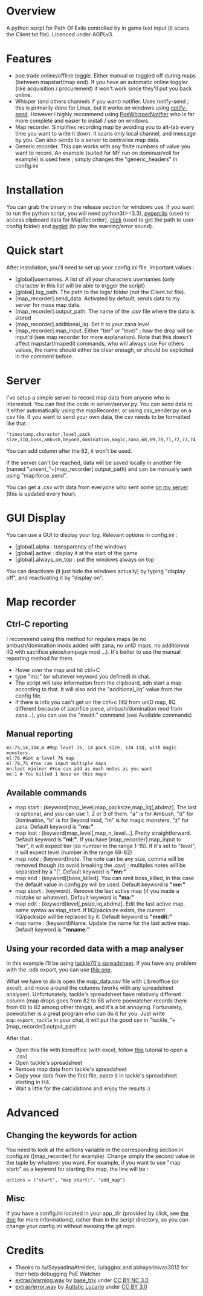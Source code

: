 # Overview

A python script for Path Of Exile controlled by in game text input (it scans the Client.txt file). Licenced under AGPLv3.

# Features

* poe.trade online/offline toggle. Either manual or toggled off during maps (between mapstart/map end). If you have an automatic online toggler (like acquisition / procurement) it won't work since they'll put you back online.
* Whisper (and others channels if you want) notifier. Uses notify-send ; this is primarily done for Linux, but it works on windows using [notify-send](http://vaskovsky.net/notify-send/). However i highly recommend using [PoeWhisperNotifier](https://github.com/Kapps/PoEWhisperNotifier) who is far more complete and easier to install / use on windows.
* Map recorder. Simplifies recording map by avoiding you to alt-tab every time you want to write it down. It scans only local channel, and message by you. Can also sends to a server to centralise map data.
* Generic recorder. This can works with any finite numbers of value you want to record. An example (suited for MF run on dominus/voll for example) is used here ; simply changes the "generic_headers" in config.ini

# Installation

  You can grab the binary in the release section for windows use. If you want to run the python script, you will need python3(>=3.3), [pyperclip](https://pypi.python.org/pypi/pyperclip/) (used to access clipboard data for MapRecorder), [click](https://pypi.python.org/pypi/click) (used to get the path to user config folder) and [pyglet](https://pypi.python.org/pypi/pyglet) (to play the warning/error sound).
  
# Quick start

  After installation, you'll need to set up your config.ini file. Important values :
* [global]usernames. A list of all your characters usernames (only character in this list will be able to trigger the script)
* [global].log_path. The path to the logs/ folder (not the Client.txt file). 
* [map_recorder].send_data. Activated by default, sends data to my server for mass map data.
* [map_recorder].output_path. The name of the .csv file where the data is stored
* [map_recorder].additional_iiq. Set it to your zana level
* [map_recorder].map_input. Either "tier" or "level" ; how the drop will be input'd (see map recorder for more explanation). Note that this doesn't affect mapstart/mapedit commands, who will always use 
For others values, the name should either be clear enough, or should be explicited in the comment before.

# Server

  I've setup a simple server to record map data from anyone who is interested. You can find the code in server/server.py. You can send data to it either automatically using the mapRecorder, or using csv_sender.py on a csv file. If you want to send your own data, the csv needs to be formatted like that :
``` 
"timestamp,character,level,pack size,IIQ,boss,ambush,beyond,domination,magic,zana,68,69,70,71,72,73,74,75,76,77,78,79,80,81,82"
```

You can add column after the 82, it won't be used.

  If the server can't be reached, data will be saved locally in another file (named "unsent_"+[map_recorder].output_path) and can be manually sent using "map:force_send".
  
  You can get a .csv with data from everyone who sent some [on my server](http://poe.glorf.fr/map_data.csv) (this is updated every hour).
  
# GUI Display

 You can use a GUI to display your log. Relevant options in config.ini :
 * [global].alpha : transparency of the windows
 * [global].active : display it at the start of the game
 * [global].always_on_top : put the windows always on top

  You can deactivate (it just hide the windows actually) by typing "display off", and reactivating it by "display on".
  
  
# Map recorder


## Ctrl-C reporting

I recommend using this method for regulars maps (ie no ambush/domination mods added with zana, no unID maps, no additionnal IIQ with sacrifice piece/rampage mod ...). It's better to use the manual reporting method for them.

* Hover over the map and hit ctrl+C
* type "ms:" (or whatever keyword you defined) in chat.
* The script will take information from the clipboard, adn start a map according to that. It will also add the "additional_iiq" value from the config file.
* If there is info you can't get on the ctrl+c (IIQ from unID map, IIQ different because of sacrifice piece, ambush/domination mod from zana...), you can use the "medit:" command (see Available commands)

## Manual reporting
```
ms:75,14,134,m #Map level 75, 14 pack size, 134 IIQ, with magic monsters.
ml:76 #Got a level 76 map
ml:78,75 #You can input multiple maps
mn:loot mjolner #You can add as much notes as you want
me:1 # You killed 1 boss on this maps
```

## Available commands

* map start : (keyword)map_level,map_packsize,map_iiq[,abdmz]. The last is optional, and you can use 1, 2 or 3 of them. "a" is for Ambush, "d" for Domination, "b" is for Beyond mod, "m" is for magic monsters, "z" for zana. Default keyword is **"ms:"**
* map loot : (keyword)map_level[,map_n_level...]. Pretty straightforward. Default keyword is **"ml:"**. If you have [map_recorder].map_input to "tier", it will expect tier (so number in the range 1-15). If it's set to "level", it will expect level (number in the range 68-82)
* map note : (keyword)note. The note can be any size, comma will be removed though (to avoid breaking the .csv) ; multiples notes will be separated by a "|". Default keyword is **"mn:"**
* map end : (keyword)[boss_killed]. You can omit boss_killed, in this case the default value in config.py will be used. Default keyword is **"me:"**
* map abort : (keyword). Remove the last active map (if you made a mistake or whatever). Default keyword is **"ma:"**
* map edit : (keyword)level[,psize,iiq,abdmz]. Edit the last active map, same syntax as map_start. If IIQ/packsize exists, the current IIQ/packsize will be replaced by it. Default keyword is **"medit:"**
* map name : (keyword)Name. Update the name for the last active map. Default keyword is **"mname:"**

## Using your recorded data with a map analyser

In this example i'll be using [tackle70's spreadsheet](https://docs.google.com/spreadsheets/d/1qoTlUlq630svWh4oy_OQVOA-vqwm0DUGDpVft59Gnmw/edit?pli=1#gid=1866770458). If you have any problem with the .ods export, you can use [this one](http://exiletools.com/tackle70/).

What we have to do is open the map_data.csv file with Libreoffice (or excel), and move around the columns (works with any spreadsheet analyser). Unfortunately, tackle's spreadsheet have relatively different column (map drops goes from 82 to 68 where poewatcher records them from 68 to 82 among other things), and it's a bit annoying. Fortunately, poewatcher is a great program who can do it for you. Just write
`map:export_tackle` in your chat, it will put the good csv in "tackle_"+[map_recorder].output_path

After that :
* Open this file with libreoffice (with excel, follow [this](https://support.office.com/en-za/article/Import-or-export-text-txt-or-csv-files-5250ac4c-663c-47ce-937b-339e391393ba) tutorial to open a .csv)
* Open tackle's spreadsheet
* Remove map data from tackle's spreadsheet
* Copy your data from the first file, paste it in tackle's spreadsheet starting in H4.
* Wait a little for the calculations and enjoy the results :)


# Advanced

## Changing the keywords for action
  You need to look at the actions variable in the corresponding section in config.ini ([map_recorder] for example). Change simply the second value in the tuple by whatever you want. For example, if you want to use "map start:" as a keyword for starting the map, the line will be :
  ```
  actions = ("start", "map start:", "add_map")
  ```
  
## Misc

If you have a config.ini located in your app_dir (provided by click, see [the doc](http://click.pocoo.org/5/api/#click.get_app_dir) for more informations), rather than in the script directory, so you can change your config.ini without messing the git repo.


# Credits

* Thanks to /u/SayyadinaAtreides, /u/aggixx and abhaysrinivas3012 for their help debugging PoE Watcher 
* [extras/warning.wav](http://freesound.org/people/base_trix/sounds/50344/) by [base_trix](http://freesound.org/people/base_trix/) under [CC BY NC 3.0](http://creativecommons.org/licenses/by-nc/3.0/) 
* [extras/error.wav](https://freesound.org/people/Autistic%20Lucario/sounds/142608/) by [Autistic Lucario](https://freesound.org/people/Autistic%20Lucario/) under [CC BY 3.0](http://creativecommons.org/licenses/by/3.0/) 
